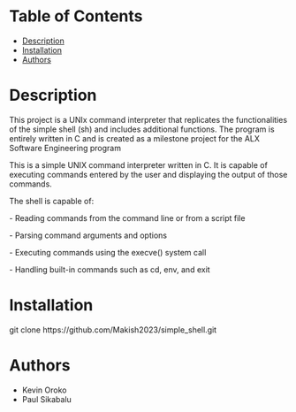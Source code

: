 <h1>Table of Contents</h1>
<ul>
  <li><a href="#description">Description</a></li>
  <li><a href="#installation">Installation</a></li>
  <li><a href="#authors">Authors</a></li>
  </ul>

<h1 id="description">Description</h1>

This project is a UNIx command interpreter that replicates the functionalities of the simple shell (sh) and includes additional functions. The program is entirely written in C and is created as a milestone project for the ALX Software Engineering program


This is a simple UNIX command interpreter written in C. It is capable of executing commands entered by the user and displaying the output of those commands.

The shell is capable of:

<p> - Reading commands from the command line or from a script file</p>
<p> - Parsing command arguments and options</p>
<p> - Executing commands using the execve() system call</p>
<p> - Handling built-in commands such as cd, env, and exit</p>


<h1 id="installation">Installation</h1>
<p>git clone https://github.com/Makish2023/simple_shell.git</p>

<h1 id="authors">Authors</h1>
<ul>
  <li>Kevin Oroko</li>
  <li>Paul Sikabalu</li>
 </ul>

